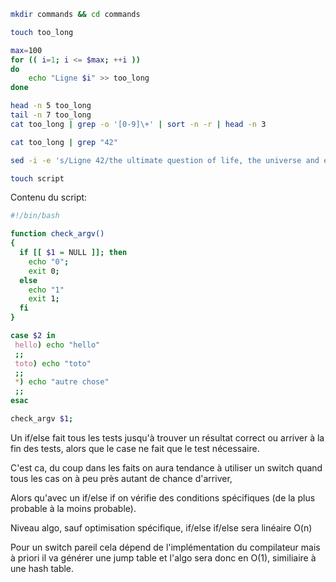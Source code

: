 ```sh 
mkdir commands && cd commands
```

```sh 
touch too_long

max=100
for (( i=1; i <= $max; ++i ))
do
    echo "Ligne $i" >> too_long
done
``` 

```sh 
head -n 5 too_long
tail -n 7 too_long
cat too_long | grep -o '[0-9]\+' | sort -n -r | head -n 3
```

```sh 
cat too_long | grep "42"
``` 

```sh 
sed -i -e 's/Ligne 42/the ultimate question of life, the universe and everything/g' too_long
```

```sh 
touch script
```
Contenu du script: 
```sh 
#!/bin/bash

function check_argv()
{
  if [[ $1 = NULL ]]; then
    echo "0";
    exit 0;
  else
    echo "1"
    exit 1;  
  fi
}

case $2 in
 hello) echo "hello"
 ;;
 toto) echo "toto"
 ;;
 *) echo "autre chose"
 ;;
esac

check_argv $1;
```

Un if/else fait tous les tests jusqu'à trouver un résultat correct ou arriver à la fin des tests, alors que le case ne fait que le test nécessaire.


C'est ca, du coup dans les faits on aura tendance à utiliser un switch quand tous les cas on à peu près autant de chance d'arriver,

Alors qu'avec un if/else if on vérifie des conditions spécifiques (de la plus probable à la moins probable).

Niveau algo, sauf optimisation spécifique, if/else if/else sera linéaire O(n)

Pour un switch pareil cela dépend de l'implémentation du compilateur mais à priori il va générer une jump table et l'algo sera donc en O(1), similiaire à une hash table.

